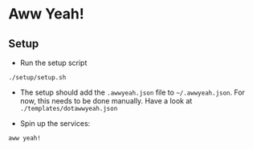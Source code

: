 # Aww Yeah!

## Setup ##

- Run the setup script
```
./setup/setup.sh
```

- The setup should add the `.awwyeah.json` file to `~/.awwyeah.json`. For now, this needs to be done manually. Have a look at `./templates/dotawwyeah.json`  

- Spin up the services:

```
aww yeah!
```
